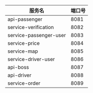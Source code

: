 | 服务名                    | 端口号  |
|------------------------|------|
| api-passenger          | 8081 |
| service-verification   | 8082 |
| service-passenger-user | 8083 |
| service-price          | 8084 |
| service-map            | 8085 |
| service-driver-user    | 8086 |
| api-boss               | 8087 |
| api-driver             | 8088 |
| service-order          | 8089 |